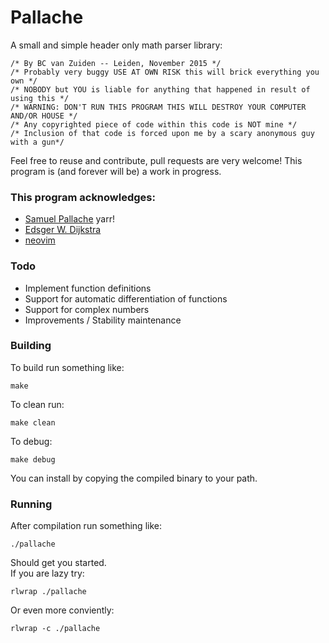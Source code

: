 # Pallache
A small and simple header only math parser library:
```
/* By BC van Zuiden -- Leiden, November 2015 */
/* Probably very buggy USE AT OWN RISK this will brick everything you own */
/* NOBODY but YOU is liable for anything that happened in result of using this */
/* WARNING: DON'T RUN THIS PROGRAM THIS WILL DESTROY YOUR COMPUTER AND/OR HOUSE */
/* Any copyrighted piece of code within this code is NOT mine */
/* Inclusion of that code is forced upon me by a scary anonymous guy with a gun*/
```
Feel free to reuse and contribute, pull requests are very welcome!
This program is (and forever will be) a work in progress.

### This program acknowledges:
* [Samuel Pallache](https://en.wikipedia.org/wiki/Samuel_Pallache) yarr!
* [Edsger W. Dijkstra](https://en.wikipedia.org/wiki/Edsger_W._Dijkstra)
* [neovim](https://neovim.io)

### Todo
* Implement function definitions 
* Support for automatic differentiation of functions 
* Support for complex numbers
* Improvements / Stability maintenance 

### Building
To build run something like:
```
make
```
To clean run:
```
make clean
```
To debug:
```
make debug
```
You can install by copying the compiled binary to your path.

### Running
After compilation run something like:
```
./pallache 
```
Should get you started.  
If you are lazy try:
```
rlwrap ./pallache
```
Or even more conviently:
```
rlwrap -c ./pallache
```
